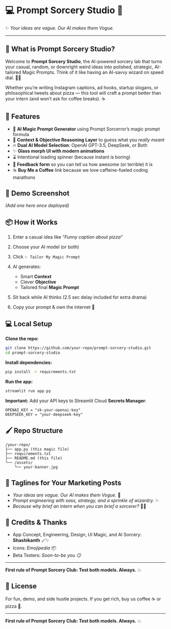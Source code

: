 # 💻 Prompt Sorcery Studio 🎡

✨ *Your ideas are vague. Our AI makes them Vogue.*

---

## 🚀 What is Prompt Sorcery Studio?

Welcome to **Prompt Sorcery Studio**, the AI-powered sorcery lab that turns your casual, random, or downright weird ideas into polished, strategic, AI-tailored Magic Prompts. Think of it like having an AI-savvy wizard on speed dial. 🧙‍♂️

Whether you’re writing Instagram captions, ad hooks, startup slogans, or philosophical tweets about pizza — this tool will craft a prompt better than your intern (and won’t ask for coffee breaks). ☕

## 🎨 Features

* 🎁 **AI Magic Prompt Generator** using Prompt Sorcerror’s magic prompt formula
* 🧠 **Context & Objective Reasoning Layer** to guess what you *really meant*
* 🔥 **Dual AI Model Selection**: OpenAI GPT-3.5, DeepSeek, or Both
* ✨ **Glass morph UI with modern animations**
* ⌛ Intentional loading spinner (because instant is boring)
* 📝 **Feedback form** so you can tell us how awesome (or terrible) it is
* ☕ **Buy Me a Coffee** link because we love caffeine-fueled coding marathons

## 📸 Demo Screenshot

*(Add one here once deployed)*

## 📦 How it Works

1. Enter a casual idea like *“Funny caption about pizza”*
2. Choose your AI model (or both)
3. Click `✨ Tailor My Magic Prompt`
4. AI generates:

   * Smart **Context**
   * Clever **Objective**
   * Tailored final **Magic Prompt**
5. Sit back while AI thinks (2.5 sec delay included for extra drama)
6. Copy your prompt & own the internet 🎉

## 💻 Local Setup

**Clone the repo:**

```bash
git clone https://github.com/your-repo/prompt-sorcery-studio.git
cd prompt-sorcery-studio
```

**Install dependencies:**

```bash
pip install -r requirements.txt
```

**Run the app:**

```bash
streamlit run app.py
```

**Important:**
Add your API keys to Streamlit Cloud **Secrets Manager**:

```
OPENAI_KEY = "sk-your-openai-key"
DEEPSEEK_KEY = "your-deepseek-key"
```

## 🖌️ Repo Structure

```
/your-repo/
├── app.py (this magic file)
├── requirements.txt
├── README.md (this file)
└── /assets/
    └── your-banner.jpg
```

## 📣 Taglines for Your Marketing Posts

* *Your ideas are vague. Our AI makes them Vogue.* 💅
* *Prompt engineering with sass, strategy, and a sprinkle of wizardry.* ✨
* *Because why brief an intern when you can brief a sorcerer?* 🧙‍♂️

## 💖 Credits & Thanks

- App Concept, Engineering, Design, UI Magic, and AI Sorcery: **Shashikanth** 🪄✨
- Icons: *Emojipedia* 📦
- Beta Testers: *Soon-to-be you 😏*

---

**First rule of Prompt Sorcery Club: Test both models. Always.** 💥


## 📄 License

For fun, demo, and side hustle projects. If you get rich, buy us coffee ☕ or pizza 🍕.

---

**First rule of Prompt Sorcery Club: Test both models. Always.** 💥
